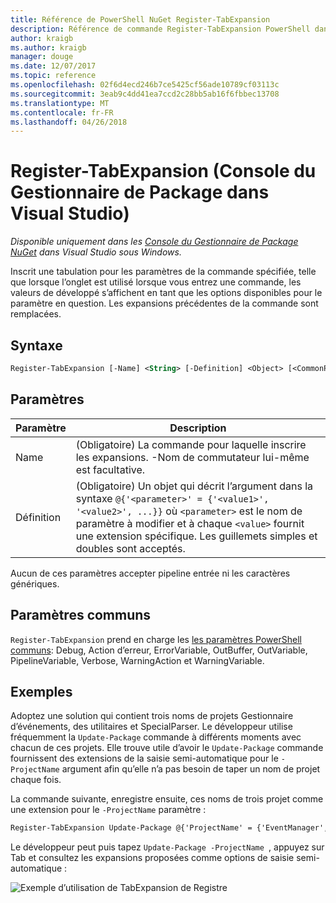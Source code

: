 ```yaml
---
title: Référence de PowerShell NuGet Register-TabExpansion
description: Référence de commande Register-TabExpansion PowerShell dans la Console du Gestionnaire de Package NuGet dans Visual Studio.
author: kraigb
ms.author: kraigb
manager: douge
ms.date: 12/07/2017
ms.topic: reference
ms.openlocfilehash: 02f6d4ecd246b7ce5425cf56ade10789cf03113c
ms.sourcegitcommit: 3eab9c4dd41ea7ccd2c28bb5ab16f6fbbec13708
ms.translationtype: MT
ms.contentlocale: fr-FR
ms.lasthandoff: 04/26/2018
---
```

# <a name="register-tabexpansion-package-manager-console-in-visual-studio"></a>Register-TabExpansion (Console du Gestionnaire de Package dans Visual Studio)

*Disponible uniquement dans les [Console du Gestionnaire de Package NuGet](package-manager-console.md) dans Visual Studio sous Windows.*

Inscrit une tabulation pour les paramètres de la commande spécifiée, telle que lorsque l’onglet est utilisé lorsque vous entrez une commande, les valeurs de développé s’affichent en tant que les options disponibles pour le paramètre en question. Les expansions précédentes de la commande sont remplacées.

## <a name="syntax"></a>Syntaxe

```ps
Register-TabExpansion [-Name] <String> [-Definition] <Object> [<CommonParameters>]
```

## <a name="parameters"></a>Paramètres

| Paramètre | Description |
| --- | --- |
| Name | (Obligatoire) La commande pour laquelle inscrire les expansions. -Nom de commutateur lui-même est facultative. |
| Définition | (Obligatoire) Un objet qui décrit l’argument dans la syntaxe `@{'<parameter>' = {'<value1>', '<value2>', ...}}` où `<parameter>` est le nom de paramètre à modifier et à chaque `<value>` fournit une extension spécifique. Les guillemets simples et doubles sont acceptés. |

Aucun de ces paramètres accepter pipeline entrée ni les caractères génériques.

## <a name="common-parameters"></a>Paramètres communs

`Register-TabExpansion` prend en charge les [les paramètres PowerShell communs](http://go.microsoft.com/fwlink/?LinkID=113216): Debug, Action d’erreur, ErrorVariable, OutBuffer, OutVariable, PipelineVariable, Verbose, WarningAction et WarningVariable.

## <a name="examples"></a>Exemples

Adoptez une solution qui contient trois noms de projets Gestionnaire d’événements, des utilitaires et SpecialParser. Le développeur utilise fréquemment la `Update-Package` commande à différents moments avec chacun de ces projets. Elle trouve utile d’avoir le `Update-Package` commande fournissent des extensions de la saisie semi-automatique pour le `-ProjectName` argument afin qu’elle n’a pas besoin de taper un nom de projet chaque fois. 

La commande suivante, enregistre ensuite, ces noms de trois projet comme une extension pour le `-ProjectName` paramètre :

```ps
Register-TabExpansion Update-Package @{'ProjectName' = {'EventManager', 'Utilities', 'SpecialParser'}}    
```

Le développeur peut puis tapez `Update-Package -ProjectName `, appuyez sur Tab et consultez les expansions proposées comme options de saisie semi-automatique :

![Exemple d’utilisation de TabExpansion de Registre](media/Register-TabExpansion-Example.png)
